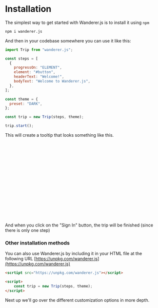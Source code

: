 # Installation

The simplest way to get started with Wanderer.js is to install it using `npm`

```sh
npm i wanderer.js
```

And then in your codebase somewhere you can use it like this:

```js
import Trip from "wanderer.js";

const steps = [
  {
    progressOn: "ELEMENT",
    element: "#button",
    headerText: "Welcome!",
    bodyText: "Welcome to Wanderer.js",
  },
];

const theme = {
  preset: "DARK",
};

const trip = new Trip(steps, theme);

trip.start();
```

This will create a tooltip that looks something like this.

<div style="width: 100%; display: flex; justify-content: center;">
    <img style="height: 250px" :src="$withBase('/tooltip-step-1.png')" />
</div>

And when you click on the "Sign In" button, the trip will be finished (since there is only one step)

### Other installation methods

You can also use Wanderer.js by including it in your HTML file at the following URL
[https://unpkg.com/wanderer.js](https://unpkg.com/wanderer.js)

```html
<scrtipt src="https://unpkg.com/wanderer.js"></script>

<script>
    const trip = new Trip(steps, theme);
</script>
```

Next up we'll go over the different customization options in more depth.
